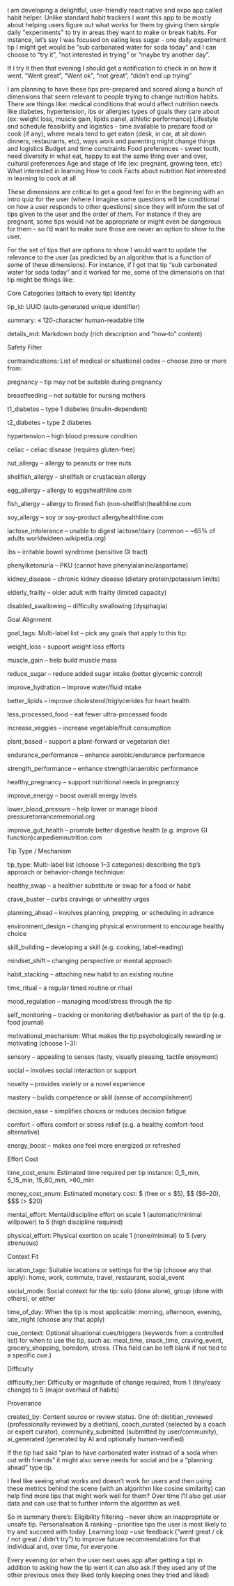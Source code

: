 I am developing a delightful, user-friendly react native and expo app called habit helper. Unlike standard habit trackers I want this app to be mostly about helping users figure out what works for them by giving them simple daily "experiments" to try in areas they want to make or break 
habits. For instance, let’s say I was focused on eating less sugar - one daily experiment tip I might get would be “sub carbonated water for soda today” and I can choose to “try it”, “not interested in trying” or “maybe try another day”.

If I try it then that evening I should get a notification to check in on how it went. “Went great”, “Went ok”, “not great”, “didn’t end up trying”

I am planning to have these tips pre-prepared and scored along a bunch of dimensions that seem relevant to people trying to change nutrition habits. There are things like:
medical conditions that would affect nutrition needs like diabetes, hypertension, ibs or allergies
types of goals they care about (ex: weight loss, muscle gain, lipids panel, athletic performance)
Lifestyle and schedule feasibility and logistics - time available to prepare food or cook (if any), where meals tend to get eaten (desk, in car, at sit down dinners, restaurants, etc), ways work and parenting might change things and logistics
Budget and time constraints 
Food preferences - sweet tooth, need diversity in what eat, happy to eat the same thing over and over, cultural preferences
Age and stage of life (ex: pregnant, growing teen, etc)
What interested in learning 
How to cook 
Facts about nutrition
Not interested in learning to cook at all


These dimensions are critical to get a good feel for in the beginning with an intro quiz for the user (where I imagine some questions will be conditional on how a user responds to other questions) since they will inform the set of tips given to the user and the order of them. For instance if they are pregnant, some tips would not be appropriate or might even be dangerous for them - so I’d want to make sure those are never an option to show to the user.

For the set of tips that are options to show I would want to update the relevance to the user (as predicted by an algorithm that is a function of some of these dimensions). For instance, if I got that tip “sub carbonated water for soda today” and it worked for me, some of the dimensions on that tip might be things like:


Core Categories (attach to every tip)
Identity


tip_id: UUID (auto‑generated unique identifier)


summary: ≤ 120-character human-readable title


details_md: Markdown body (rich description and “how‑to” content)


Safety Filter


contraindications: List of medical or situational codes – choose zero or more from:


pregnancy – tip may not be suitable during pregnancy


breastfeeding – not suitable for nursing mothers


t1_diabetes – type 1 diabetes (insulin-dependent)


t2_diabetes – type 2 diabetes


hypertension – high blood pressure condition


celiac – celiac disease (requires gluten-free)


nut_allergy – allergy to peanuts or tree nuts


shellfish_allergy – shellfish or crustacean allergy


egg_allergy – allergy to eggshealthline.com


fish_allergy – allergy to finned fish (non-shellfish)healthline.com


soy_allergy – soy or soy-product allergyhealthline.com


lactose_intolerance – unable to digest lactose/dairy (common – ~65% of adults worldwideen.wikipedia.org)


ibs – irritable bowel syndrome (sensitive GI tract)


phenylketonuria – PKU (cannot have phenylalanine/aspartame)


kidney_disease – chronic kidney disease (dietary protein/potassium limits)


elderly_frailty – older adult with frailty (limited capacity)


disabled_swallowing – difficulty swallowing (dysphagia)


Goal Alignment


goal_tags: Multi-label list – pick any goals that apply to this tip:


weight_loss – support weight loss efforts


muscle_gain – help build muscle mass


reduce_sugar – reduce added sugar intake (better glycemic control)


improve_hydration – improve water/fluid intake


better_lipids – improve cholesterol/triglycerides for heart health


less_processed_food – eat fewer ultra-processed foods


increase_veggies – increase vegetable/fruit consumption


plant_based – support a plant-forward or vegetarian diet


endurance_performance – enhance aerobic/endurance performance


strength_performance – enhance strength/anaerobic performance


healthy_pregnancy – support nutritional needs in pregnancy


improve_energy – boost overall energy levels


lower_blood_pressure – help lower or manage blood pressuretorrancememorial.org


improve_gut_health – promote better digestive health (e.g. improve GI function)carpediemnutrition.com


Tip Type / Mechanism


tip_type: Multi-label list (choose 1–3 categories) describing the tip’s approach or behavior-change technique:


healthy_swap – a healthier substitute or swap for a food or habit


crave_buster – curbs cravings or unhealthy urges


planning_ahead – involves planning, prepping, or scheduling in advance


environment_design – changing physical environment to encourage healthy choice


skill_building – developing a skill (e.g. cooking, label-reading)


mindset_shift – changing perspective or mental approach


habit_stacking – attaching new habit to an existing routine


time_ritual – a regular timed routine or ritual


mood_regulation – managing mood/stress through the tip


self_monitoring – tracking or monitoring diet/behavior as part of the tip (e.g. food journal)


motivational_mechanism: What makes the tip psychologically rewarding or motivating (choose 1–3):


sensory – appealing to senses (tasty, visually pleasing, tactile enjoyment)


social – involves social interaction or support


novelty – provides variety or a novel experience


mastery – builds competence or skill (sense of accomplishment)


decision_ease – simplifies choices or reduces decision fatigue


comfort – offers comfort or stress relief (e.g. a healthy comfort-food alternative)


energy_boost – makes one feel more energized or refreshed


Effort Cost


time_cost_enum: Estimated time required per tip instance: 0_5_min, 5_15_min, 15_60_min, >60_min


money_cost_enum: Estimated monetary cost: $ (free or ≤ $5), $$ ($6–20), $$$ (> $20)


mental_effort: Mental/discipline effort on scale 1 (automatic/minimal willpower) to 5 (high discipline required)


physical_effort: Physical exertion on scale 1 (none/minimal) to 5 (very strenuous)


Context Fit


location_tags: Suitable locations or settings for the tip (choose any that apply): home, work, commute, travel, restaurant, social_event


social_mode: Social context for the tip: solo (done alone), group (done with others), or either


time_of_day: When the tip is most applicable: morning, afternoon, evening, late_night (choose any that apply)


cue_context: Optional situational cues/triggers (keywords from a controlled list) for when to use the tip, such as: meal_time, snack_time, craving_event, grocery_shopping, boredom, stress. (This field can be left blank if not tied to a specific cue.)


Difficulty


difficulty_tier: Difficulty or magnitude of change required, from 1 (tiny/easy change) to 5 (major overhaul of habits)


Provenance


created_by: Content source or review status. One of: dietitian_reviewed (professionally reviewed by a dietitian), coach_curated (selected by a coach or expert curator), community_submitted (submitted by user/community), ai_generated (generated by AI and optionally human-verified)

If the tip had said “plan to have carbonated water instead of a soda when out with friends” it might also serve needs for social and be a “planning ahead” type tip.

I feel like seeing what works and doesn’t work for users and then using these metrics behind the scene (with an algorithm like cosine similarity) can help find more tips that might work well for them? Over time I’ll also get user data and can use that to further inform the algorithm as well.

So in summary there’s:
Eligibility filtering – never show an inappropriate or unsafe tip.
Personalisation & ranking – prioritise tips the user is most likely to try and succeed with today.
Learning loop – use feedback (“went great / ok / not great / didn’t try”) to improve future recommendations for that individual and, over time, for everyone.


Every evening (or when the user next uses app after getting a tip) in addition to asking how the tip went it can also ask if they used any of the other previous ones they liked (only keeping ones they tried and liked)



